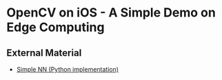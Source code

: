 # OpenCV on iOS - A Simple Demo on Edge Computing

## External Material

- [Simple NN (Python implementation)](https://gist.github.com/dboyliao/25946484846aa3724f57)
